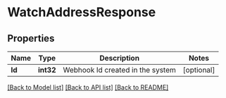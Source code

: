 # WatchAddressResponse

## Properties

Name | Type | Description | Notes
------------ | ------------- | ------------- | -------------
**Id** | **int32** | Webhook Id created in the system | [optional] 

[[Back to Model list]](../README.md#documentation-for-models) [[Back to API list]](../README.md#documentation-for-api-endpoints) [[Back to README]](../README.md)


